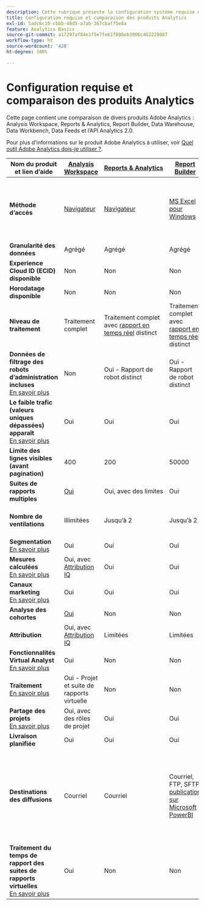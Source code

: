 ```yaml
---
description: Cette rubrique présente la configuration système requise et compare Analysis Workspace, les Reports & Analytics, les, le Report Builder, Data Warehouse et Data Workbench.
title: Configuration requise et comparaison des produits Analytics
exl-id: 5adc6c10-cbbb-48d5-a7ab-367cbaff5e8a
feature: Analytics Basics
source-git-commit: a17297af84e1f5e7fe61f886eb3906c462229087
workflow-type: ht
source-wordcount: '428'
ht-degree: 100%

---
```


# Configuration requise et comparaison des produits Analytics

Cette page contient une comparaison de divers produits Adobe Analytics : Analysis Workspace, Reports &amp; Analytics, Report Builder, Data Warehouse, Data Workbench, Data Feeds et l’API Analytics 2.0.

Pour plus d’informations sur le produit Adobe Analytics à utiliser, voir [Quel outil Adobe Analytics dois-je utiliser ?](/help/admin/get-started/which-analytics-tool.md).

| Nom du produit et lien d’aide | [Analysis Workspace](/help/analyze/analysis-workspace/home.md) | [Reports &amp; Analytics](/help/analyze/reports-analytics/getting-started.md) | [Report Builder](/help/analyze/report-builder/home.md) | [Data Warehouse](/help/export/data-warehouse/data-warehouse.md) | [Data Workbench](https://experienceleague.adobe.com/docs/data-workbench/using/home.html?lang=fr) | [Flux de données](/help/export/analytics-data-feed/data-feed-overview.md) | [API Analytics 2.0](https://www.adobe.io/apis/experiencecloud/analytics/docs.html) |
|---|---|---|---|---|---|---|---|
| **Méthode d’accès** | [Navigateur](/help/admin/get-started/sys-reqs.md) | [Navigateur](/help/admin/get-started/sys-reqs.md) | [MS Excel pour Windows](/help/analyze/report-builder/setup/system-requirements.md) | Configuration via le navigateur. [En savoir plus](/help/admin/get-started/sys-reqs.md) | [Windows 64 bits](https://experienceleague.adobe.com/docs/data-workbench/using/install/c-data-workbench-client-install.html?lang=fr) | Configuration via le navigateur. [En savoir plus](/help/export/analytics-data-feed/data-feed-overview.md) | Outils de l’API RESTful. Connectez-vous à l’aide des informations d’identification Adobe Developer. [En savoir plus](https://developer.adobe.com/analytics-apis/docs/2.0/) |
| **Granularité des données** | Agrégé | Agrégé | Agrégé | Agrégé | Accès | Accès | Agrégé |
| **Experience Cloud ID (ECID) disponible** | Non | Non | Non | Oui | Oui | Oui | Non |
| **Horodatage disponible** | Non | Non | Non | Non | Oui | Oui | Non |
| **Niveau de traitement** | Traitement complet | Traitement complet avec [rapport en temps réel](/help/admin/admin/c-manage-report-suites/c-edit-report-suites/realtime/realtime.md) distinct | Traitement complet avec [rapport en temps réel](/help/admin/admin/c-manage-report-suites/c-edit-report-suites/realtime/realtime.md) distinct | Traitement complet | Traitement complet | Traitement complet | Traitement complet |
| **Données de filtrage des robots d’administration incluses** <br> [En savoir plus](/help/admin/admin/c-manage-report-suites/c-edit-report-suites/general/bot-removal/bot-removal.md) | Non | Oui - Rapport de robot distinct | Oui - Rapport de robot distinct | Non | Non | Non | Non |
| **Le faible trafic (valeurs uniques dépassées) apparaît** <br> [En savoir plus](/help/technotes/low-traffic.md) | Oui | Oui | Oui | Non | Non | Non | Oui |
| **Limite des lignes visibles (avant pagination)** | 400 | 200 | 50000 | Illimitées | Illimitées | Illimitées | 50000 |
| **Suites de rapports multiples** | [Oui](/help/analyze/analysis-workspace/build-workspace-project/multiple-report-suites.md) | Oui, avec des limites | Oui | Non | Oui | Non | Oui |
| **Nombre de ventilations** | Illimitées | Jusqu’à 2 | Jusqu’à 2 | Illimitées | Illimitées | Illimitées | Illimitées, appliquées à plusieurs requêtes |
| **Segmentation** <br> [En savoir plus](/help/components/segmentation/segmentation-workflow/seg-workflow.md) | Oui | Oui | Oui | Oui, avec des [limites](/help/components/segmentation/seg-reference/seg-compatibility.md) | Oui | Non | Oui |
| **Mesures calculées** <br> [En savoir plus](/help/components/c-calcmetrics/cm-overview.md) | Oui, avec [Attribution IQ](/help/analyze/analysis-workspace/attribution/overview.md) | Oui | Oui | Non | Oui | Non | Oui, avec [Attribution IQ](/help/analyze/analysis-workspace/attribution/overview.md) |
| **Canaux marketing** <br> [En savoir plus](/help/components/c-marketing-channels/c-getting-started-mchannel.md) | Oui | Oui | Oui | Oui | Oui | Oui - [va_finder, va_closer](/help/export/analytics-data-feed/c-df-contents/datafeeds-reference.md) | Oui |
| **Analyse des cohortes** | [Oui](/help/analyze/analysis-workspace/visualizations/cohort-table/cohort-analysis.md) | Non | Non | Non | Oui | Non | Non |
| **Attribution** | Oui, avec [Attribution IQ](/help/analyze/analysis-workspace/attribution/overview.md) | Limitées | Limitées | Non | Oui | Non | Oui, avec [Attribution IQ](/help/analyze/analysis-workspace/attribution/overview.md) |
| **Fonctionnalités Virtual Analyst** <br> [En savoir plus](/help/analyze/analysis-workspace/virtual-analyst/overview.md) | Oui | Non | Non | Non | Non | Non | Oui |
| **Traitement** <br> [En savoir plus](/help/analyze/analysis-workspace/curate-share/curate.md) | Oui - Projet et suite de rapports virtuelle | Non | Non | Non | Non | Non | Oui - Suite de rapports virtuelle uniquement |
| **Partage des projets** <br> [En savoir plus](/help/analyze/analysis-workspace/curate-share/share-projects.md) | Oui, avec des rôles de projet | Oui | Oui | Non | Oui | Non | Non |
| **Livraison planifiée** | Oui | Oui | Oui | Oui | Non | Oui | Non |
| **Destinations des diffusions** | Courriel | Courriel | Courriel, FTP, SFTP, [publication sur Microsoft PowerBI](/help/analyze/report-builder/c-publish-power-bi/power-bi.md) | Courriel, FTP. Contactez l’assistance clientèle pour obtenir une prise en charge de destination supplémentaire, notamment SFTP, Azure Blob ou Amazon S3. | - | FTP, SFTP, Azure Blob, Amazon S3 | - |
| **Traitement du temps de rapport des suites de rapports virtuelles** <br> [En savoir plus](/help/components/vrs/vrs-report-time-processing.md) | Oui | Non | Non | Non | Non | Non | Oui |
